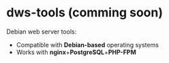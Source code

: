 # dws-tools (comming soon)

Debian web server tools:

* Compatible with **Debian-based** operating systems
* Works with **nginx**+**PostgreSQL**+**PHP-FPM**
